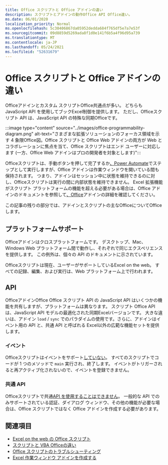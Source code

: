 ```yaml
---
title: Office スクリプトと Office アドインの違い
description: スクリプトとアドインの動作Office API Office違い。
ms.date: 06/01/2020
localization_priority: Normal
ms.openlocfilehash: 5c30406867da05952dedda684f765df5e7a7e53f
ms.sourcegitcommit: 09d8859d5269ada8f1d0e141f6b5a4f96d95a739
ms.translationtype: MT
ms.contentlocale: ja-JP
ms.lasthandoff: 05/24/2021
ms.locfileid: "52631679"
---
```

# <a name="differences-between-office-scripts-and-office-add-ins"></a>Office スクリプトと Office アドインの違い

Officeアドインとカスタム スクリプトOffice共通点が多い。 どちらも JavaScript API を使用してブックExcel制御を提供します。 ただし、Officeスクリプト API は、JavaScript API の特殊な同期Officeです。

:::image type="content" source="../images/office-programmability-diagram.png" alt-text="さまざまな拡張ソリューションのフォーカス領域を示す 4 象限Office図。Office スクリプトと Office Web アドインの両方が Web とコラボレーションに焦点を当て、Office スクリプトはエンド ユーザーに対応します (一方、Office Web アドインはプロの開発者を対象とします)":::

Officeスクリプトは、手動ボタンを押して完了するか[、Power Automate](https://flow.microsoft.com/)でステップとして実行しますが、Office アドインは作業ウィンドウを開いている間も保持されます。 つまり、アドインはセッション中に状態を維持できるのに対し、Officeスクリプトは実行の間に内部状態を維持できません。 Excel 拡張機能がスクリプト プラットフォームの機能を超える必要がある場合は、Office アドインのドキュメントを参照して[、Office](/office/dev/add-ins)アドインの詳細を確認してください。

この記事の残りの部分では、アドインとスクリプトの主なOfficeについてOfficeします。

## <a name="platform-support"></a>プラットフォームサポート

Officeアドインはクロスプラットフォームです。 デスクトップ、Mac、Windows Web プラットフォーム間で動作し、それぞれで同じエクスペリエンスを提供します。 この例外は、個々の API のドキュメントに示されています。

Officeスクリプトは現在、ユーザーがサポートしているExcel on the web。 すべての記録、編集、および実行は、Web プラットフォーム上で行われます。

## <a name="apis"></a>API

OfficeアドインOffice Office スクリプト API の JavaScript API はいくつかの機能を共有しますが、プラットフォームは異なります。 スクリプト Office API は、JavaScript API モデルの最適化された同期Excelバージョンです。 大きな違いは、アドイン `load` / `sync` でのパラダイムの使用です。さらに、アドインはイベント用の API と、共通 API と呼ばれる Excel以外の広範な機能セットを提供します。

### <a name="events"></a>イベント

Officeスクリプトはイベントをサポート[していない](/office/dev/add-ins/excel/excel-add-ins-events)。 すべてのスクリプトでコードが 1 つのメソッドで `main` 実行され、終了します。 イベントがトリガーされると再アクティブ化されないので、イベントを登録できません。

### <a name="common-apis"></a>共通 API

Officeスクリプトで共通[API を使用することはできません](/javascript/api/office)。 一般的な API でのみサポートされている認証、ダイアログ ウィンドウ、その他の機能が必要な場合は、Office スクリプトではなく Office アドインを作成する必要があります。

## <a name="see-also"></a>関連項目

- [Excel on the web の Office スクリプト](../overview/excel.md)
- [スクリプトと VBA Officeの違い](vba-differences.md)
- [Office スクリプトのトラブルシューティング](../testing/troubleshooting.md)
- [Excel 作業ウィンドウ アドインを作成する](/office/dev/add-ins/quickstarts/excel-quickstart-jquery)
